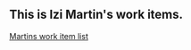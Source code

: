 ## This is Izi Martin's work items.

[Martins work item list](https://github.com/Cohort6-lab/Cohort-Front-End-Dev/issues/13)
